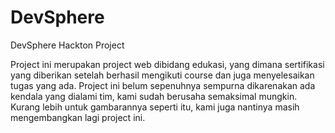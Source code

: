 # DevSphere
DevSphere Hackton Project

Project ini merupakan project web dibidang edukasi, yang dimana sertifikasi yang diberikan setelah berhasil mengikuti course dan juga menyelesaikan tugas yang ada. Project ini belum sepenuhnya sempurna dikarenakan ada kendala yang dialami tim, kami sudah berusaha semaksimal mungkin. Kurang lebih untuk gambarannya seperti itu, kami juga nantinya masih mengembangkan lagi project ini.
